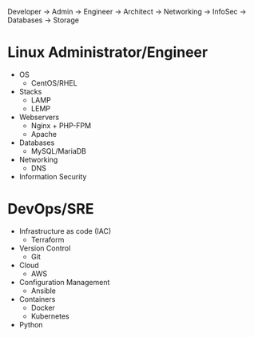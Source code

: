 Developer ->
Admin -> Engineer -> Architect
      -> Networking
      -> InfoSec
      -> Databases
      -> Storage

# Linux Administrator/Engineer

* OS
    * CentOS/RHEL
* Stacks
    * LAMP
    * LEMP
* Webservers
    * Nginx + PHP-FPM
    * Apache
* Databases
    * MySQL/MariaDB
* Networking
    * DNS
* Information Security

# DevOps/SRE

* Infrastructure as code (IAC)
    * Terraform
* Version Control
    * Git
* Cloud
    * AWS
* Configuration Management
    * Ansible 
* Containers
    * Docker
    * Kubernetes
* Python
